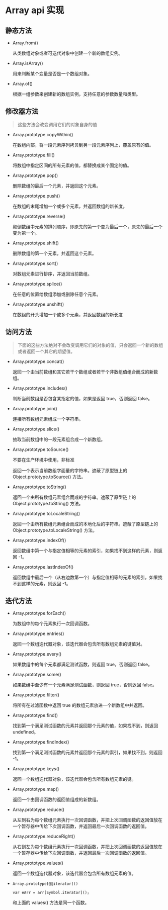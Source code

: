 # Array api 实现

## 静态方法

- Array.from()

  从类数组对象或者可迭代对象中创建一个新的数组实例。

- Array.isArray()

  用来判断某个变量是否是一个数组对象。

- Array.of()

  根据一组参数来创建新的数组实例，支持任意的参数数量和类型。

## 修改器方法

> 这些方法会改变调用它们的对象自身的值

- Array.prototype.copyWithin()

  在数组内部，将一段元素序列拷贝到另一段元素序列上，覆盖原有的值。

- Array.prototype.fill()

  将数组中指定区间的所有元素的值，都替换成某个固定的值。

- Array.prototype.pop()

  删除数组的最后一个元素，并返回这个元素。

- Array.prototype.push()

  在数组的末尾增加一个或多个元素，并返回数组的新长度。

- Array.prototype.reverse()

  颠倒数组中元素的排列顺序，即原先的第一个变为最后一个，原先的最后一个变为第一个。

- Array.prototype.shift()

  删除数组的第一个元素，并返回这个元素。

- Array.prototype.sort()

  对数组元素进行排序，并返回当前数组。

- Array.prototype.splice()

  在任意的位置给数组添加或删除任意个元素。

- Array.prototype.unshift()

  在数组的开头增加一个或多个元素，并返回数组的新长度

## 访问方法

> 下面的这些方法绝对不会改变调用它们的对象的值，只会返回一个新的数组或者返回一个其它的期望值。

- Array.prototype.concat()

  返回一个由当前数组和其它若干个数组或者若干个非数组值组合而成的新数组。

- Array.prototype.includes()

  判断当前数组是否包含某指定的值，如果是返回 true，否则返回 false。

- Array.prototype.join()

  连接所有数组元素组成一个字符串。

- Array.prototype.slice()

  抽取当前数组中的一段元素组合成一个新数组。

- Array.prototype.toSource()

  不要在生产环境中使用，非标准

  返回一个表示当前数组字面量的字符串。遮蔽了原型链上的 Object.prototype.toSource() 方法。

- Array.prototype.toString()

  返回一个由所有数组元素组合而成的字符串。遮蔽了原型链上的 Object.prototype.toString() 方法。

- Array.prototype.toLocaleString()

  返回一个由所有数组元素组合而成的本地化后的字符串。遮蔽了原型链上的 Object.prototype.toLocaleString() 方法。

- Array.prototype.indexOf()

  返回数组中第一个与指定值相等的元素的索引，如果找不到这样的元素，则返回 -1。

- Array.prototype.lastIndexOf()

  返回数组中最后一个（从右边数第一个）与指定值相等的元素的索引，如果找不到这样的元素，则返回 -1。

## 迭代方法

- Array.prototype.forEach()

  为数组中的每个元素执行一次回调函数。

- Array.prototype.entries()

  返回一个数组迭代器对象，该迭代器会包含所有数组元素的键值对。

- Array.prototype.every()

  如果数组中的每个元素都满足测试函数，则返回 true，否则返回 false。

- Array.prototype.some()

  如果数组中至少有一个元素满足测试函数，则返回 true，否则返回 false。

- Array.prototype.filter()

  将所有在过滤函数中返回 true 的数组元素放进一个新数组中并返回。

- Array.prototype.find()

  找到第一个满足测试函数的元素并返回那个元素的值，如果找不到，则返回 undefined。

- Array.prototype.findIndex()

  找到第一个满足测试函数的元素并返回那个元素的索引，如果找不到，则返回 -1。

- Array.prototype.keys()

  返回一个数组迭代器对象，该迭代器会包含所有数组元素的键。

- Array.prototype.map()

  返回一个由回调函数的返回值组成的新数组。

- Array.prototype.reduce()

  从左到右为每个数组元素执行一次回调函数，并把上次回调函数的返回值放在一个暂存器中传给下次回调函数，并返回最后一次回调函数的返回值。

- Array.prototype.reduceRight()

  从右到左为每个数组元素执行一次回调函数，并把上次回调函数的返回值放在一个暂存器中传给下次回调函数，并返回最后一次回调函数的返回值。

- Array.prototype.values()

  返回一个数组迭代器对象，该迭代器会包含所有数组元素的值。

- `Array.prototype[@@iterator]()`

  `var eArr = arr[Symbol.iterator]();`

  和上面的 values() 方法是同一个函数。
